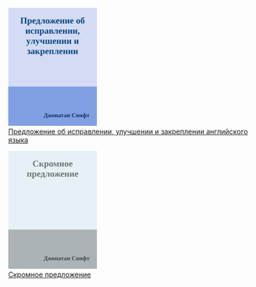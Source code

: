 ![](Предложение%20об%20исправлении,%20улучшении%20и%20закреплении%20английского%20языка.jpg)  
[Предложение об исправлении, улучшении и закреплении английского языка](Предложение%20об%20исправлении,%20улучшении%20и%20закреплении%20английского%20языка.md)

![](Скромное%20предложение.jpg)  
[Скромное предложение](Скромное%20предложение.md)
